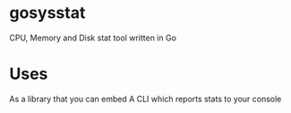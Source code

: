 gosysstat
=========

CPU, Memory and Disk stat tool written in Go

Uses
====

As a library that you can embed
A CLI which reports stats to your console
